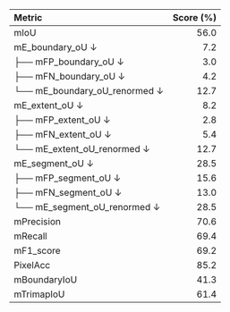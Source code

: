
|      Metric                   | Score (%) |
|:------------------------------|----------:|
| mIoU                          |    56.0   |
| mE_boundary_oU ↓              |     7.2   |
| ├── mFP_boundary_oU ↓         |     3.0   |
| ├── mFN_boundary_oU ↓         |     4.2   |
| └── mE_boundary_oU_renormed ↓ |    12.7   |
| mE_extent_oU ↓                |     8.2   |
| ├── mFP_extent_oU ↓           |     2.8   |
| ├── mFN_extent_oU ↓           |     5.4   |
| └── mE_extent_oU_renormed ↓   |    12.7   |
| mE_segment_oU ↓               |    28.5   |
| ├── mFP_segment_oU ↓          |    15.6   |
| ├── mFN_segment_oU ↓          |    13.0   |
| └── mE_segment_oU_renormed ↓  |    28.5   |
| mPrecision                    |    70.6   |
| mRecall                       |    69.4   |
| mF1_score                     |    69.2   |
| PixelAcc                      |    85.2   |
| mBoundaryIoU                  |    41.3   |
| mTrimapIoU                    |    61.4   |
